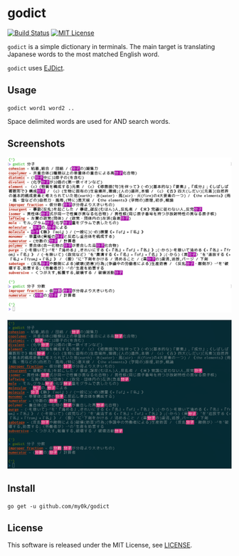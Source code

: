 # godict

[![Build Status](https://travis-ci.org/my0k/godict.svg?branch=master)](https://travis-ci.org/my0k/godict)
[![MIT License](https://img.shields.io/badge/license-MIT-blue.svg?style=flat)](./LICENSE)


`godict` is a simple dictionary in terminals.
The main target is translating Japanese words to the most matched English word.

`godict` uses [EJDict](https://github.com/kujirahand/EJDict).

## Usage

`godict word1 word2 ..`

Space delimited words are used for AND search words.

## Screenshots

![dark theme](./screenshots/light-theme.png)

![light theme](./screenshots/dark-theme.png)

## Install

`go get -u github.com/my0k/godict`

## License

This software is released under the MIT License, see [LICENSE](./LICENSE).
